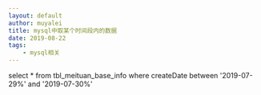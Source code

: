 ```yaml
---
layout: default
author: muyalei
title: mysql中取某个时间段内的数据
date: 2019-08-22
tags:
    - mysql相关
---
```



select * from tbl_meituan_base_info where createDate between '2019-07-29%' and '2019-07-30%'








